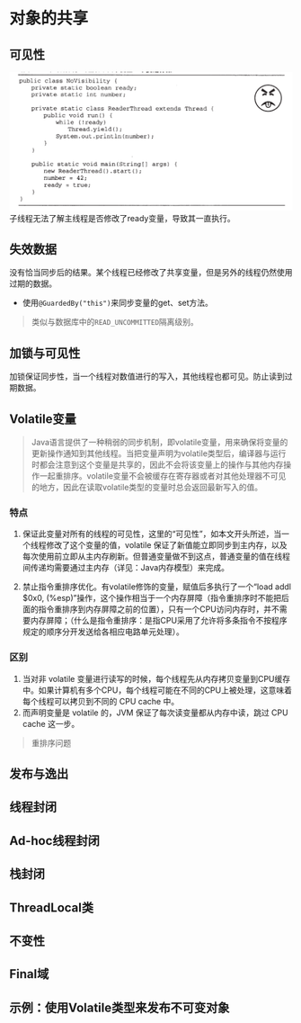 # 对象的共享
## 可见性 
![可见性](../../img/可见性.png)
子线程无法了解主线程是否修改了ready变量，导致其一直执行。
## 失效数据 
没有恰当同步后的结果。某个线程已经修改了共享变量，但是另外的线程仍然使用过期的数据。
- 使用`@GuardedBy("this")`来同步变量的get、set方法。
>类似与数据库中的`READ_UNCOMMITTED`隔离级别。

## 加锁与可见性 
加锁保证同步性，当一个线程对数值进行的写入，其他线程也都可见。防止读到过期数据。

## Volatile变量 
>Java语言提供了一种稍弱的同步机制，即volatile变量，用来确保将变量的更新操作通知到其他线程。当把变量声明为volatile类型后，编译器与运行时都会注意到这个变量是共享的，因此不会将该变量上的操作与其他内存操作一起重排序。volatile变量不会被缓存在寄存器或者对其他处理器不可见的地方，因此在读取volatile类型的变量时总会返回最新写入的值。

### 特点
1. 保证此变量对所有的线程的可见性，这里的“可见性”，如本文开头所述，当一个线程修改了这个变量的值，volatile 保证了新值能立即同步到主内存，以及每次使用前立即从主内存刷新。但普通变量做不到这点，普通变量的值在线程间传递均需要通过主内存（详见：Java内存模型）来完成。

2. 禁止指令重排序优化。有volatile修饰的变量，赋值后多执行了一个“load addl $0x0, (%esp)”操作，这个操作相当于一个内存屏障（指令重排序时不能把后面的指令重排序到内存屏障之前的位置），只有一个CPU访问内存时，并不需要内存屏障；（什么是指令重排序：是指CPU采用了允许将多条指令不按程序规定的顺序分开发送给各相应电路单元处理）。

### 区别
1. 当对非 volatile 变量进行读写的时候，每个线程先从内存拷贝变量到CPU缓存中。如果计算机有多个CPU，每个线程可能在不同的CPU上被处理，这意味着每个线程可以拷贝到不同的 CPU cache 中。
2. 而声明变量是 volatile 的，JVM 保证了每次读变量都从内存中读，跳过 CPU cache 这一步。
>重排序问题
## 发布与逸出 
## 线程封闭 
## Ad-hoc线程封闭 
## 栈封闭 
## ThreadLocal类 
## 不变性 
## Final域 
## 示例：使用Volatile类型来发布不可变对象 